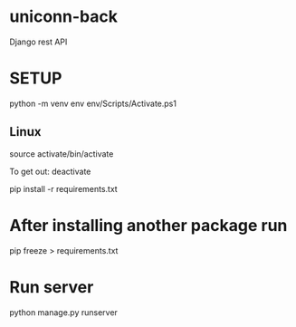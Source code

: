 # uniconn-back
Django rest API

# SETUP
python -m venv env
env/Scripts/Activate.ps1 

## Linux
source activate/bin/activate

To get out:
deactivate

pip install -r requirements.txt

# After installing another package run
pip freeze > requirements.txt

# Run server
python manage.py runserver
